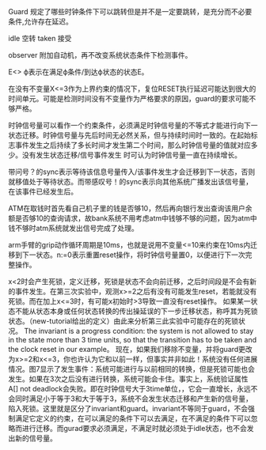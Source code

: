 Guard 规定了哪些时钟条件下可以跳转但是并不是一定要跳转，是充分而不必要条件,允许存在延迟。

idle 空转  taken 接受 

observer 附加自动机，再不改变系统状态条件下检测事件。

E<> ϕ表示在满足ϕ条件/到达ϕ状态的状态E。

在没有不变量X<=3作为上界约束的情况下，复位RESET执行延迟可能达到很大的时间单元。可能是检测时间没有不变量作为严格要求的原因，guard的要求可能不够严格。

时钟信号量可以看作一个约束条件，必须满足时钟信号量的不等式才能进行向下一状态迁移。时钟信号量与先后时间无必然关系，但与持续时间时一致的。在起始标志事件发生之后持续了多长时间才发生第二个时间，那么时钟信号量的值就对应多少。没有发生状态迁移/信号事件发生 时可认为时钟信号量一直在持续增长。

带问号？的sync表示等待该信息号量传入/该事件发生才会迁移到下一状态，否则就移值处于等待状态。而带感叹号！的sync表示向其他系统广播发出该信号量，在该事件已经发生后。

ATM在取钱时首先看自己机子里的钱是否够10，然后再向银行发出查询该用户余额是否够10的查询请求，故bank系统不用考虑atm中钱够不够的问题，因为atm中钱不够时atm系统就发出信号完成了处理。

arm手臂的grip动作循环周期是10ms，也就是说用不变量<=10来约束在10ms内迁移到下一状态。n:=0表示重置reset操作，将时钟信号量置0，以便进行下一次完整操作。

x<2时会产生死锁，定义迁移，死锁是状态不会向前迁移，之后时间段是不会有新的事件发生。在第三次实验中，观测x>=2之后有没有可能发生reset，若能就没有死锁。而在加上x<=3时，有可能x初始时>3导致一直没有reset操作。
如果某一状态不能从状态本身或任何状态转换的传出操延误的下一步迁移状态，称呼其为死锁状态。（new-tutorial给出的定义）由此来分析第三此实验中可能存在的死锁状况。
 The invariant is a progress condition: the system is not allowed to stay in the state more than 3 time units, so that the transition has to be taken and the clock reset in our example。
 现在，如果我们移除不变量，并将guard更改为x>=2和x<=3，你也许认为它和以前一样，但事实并非如此！系统没有任何进展情况。图7显示了发生事件：系统可能进行与以前相同的转换，但是死锁可能也会发生。如果在3次之后没有进行转换，系统可能会卡住。事实上，系统验证属性A[] not deadlock会失败。即在时钟信号大于3time单位，，它会一直增长，永远不会同时满足小于等于3和大于等于3，系统不会发生状态迁移和产生新的信号量，陷入死锁。这里就是区分了invariant和guard。invariant不等同于guard，不会强制满足它定义的约束，在可以满足的条件下可以去满足，在不满足的条件下可以忽略而进行迁移。而gurad要求必须满足，不满足时就必须处于idle状态，也不会发出新的信号量。
